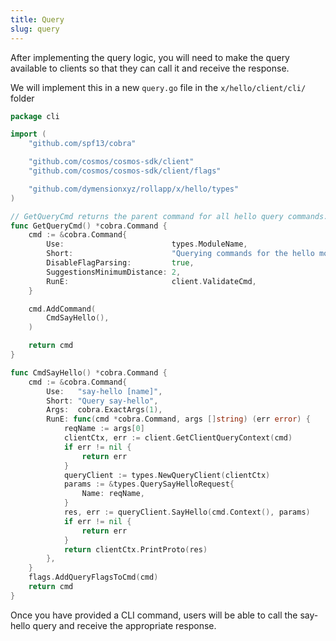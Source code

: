 ```yaml
---
title: Query
slug: query
---
```


After implementing the query logic, you will need to make the query available to clients so that they can call it and receive the response.

We will implement this in a new `query.go` file in the `x/hello/client/cli/` folder

```Go
package cli

import (
	"github.com/spf13/cobra"

	"github.com/cosmos/cosmos-sdk/client"
	"github.com/cosmos/cosmos-sdk/client/flags"

	"github.com/dymensionxyz/rollapp/x/hello/types"
)

// GetQueryCmd returns the parent command for all hello query commands.
func GetQueryCmd() *cobra.Command {
	cmd := &cobra.Command{
		Use:                        types.ModuleName,
		Short:                      "Querying commands for the hello module",
		DisableFlagParsing:         true,
		SuggestionsMinimumDistance: 2,
		RunE:                       client.ValidateCmd,
	}

	cmd.AddCommand(
		CmdSayHello(),
	)

	return cmd
}

func CmdSayHello() *cobra.Command {
	cmd := &cobra.Command{
		Use:   "say-hello [name]",
		Short: "Query say-hello",
		Args:  cobra.ExactArgs(1),
		RunE: func(cmd *cobra.Command, args []string) (err error) {
			reqName := args[0]
			clientCtx, err := client.GetClientQueryContext(cmd)
			if err != nil {
				return err
			}
			queryClient := types.NewQueryClient(clientCtx)
			params := &types.QuerySayHelloRequest{
				Name: reqName,
			}
			res, err := queryClient.SayHello(cmd.Context(), params)
			if err != nil {
				return err
			}
			return clientCtx.PrintProto(res)
		},
	}
	flags.AddQueryFlagsToCmd(cmd)
	return cmd
}
```

Once you have provided a CLI command, users will be able to call the say-hello query and receive the appropriate response.
